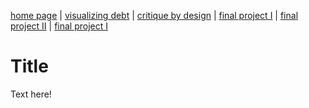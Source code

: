 [home page](https://cmustudent.github.io/TSWD-portfolio-templates/) | [visualizing debt](visualizing-government-debt) | [critique by design](critique-by-design) | [final project I](final-project-part-one) | [final project II](final-project-part-two) | [final project I](final-project-part-three)

# Title
Text here!

